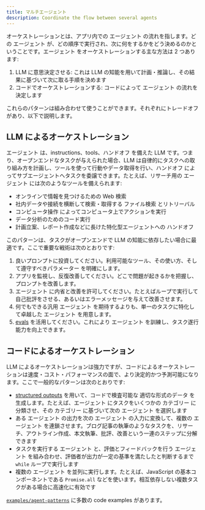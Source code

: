 ```yaml
---
title: マルチエージェント
description: Coordinate the flow between several agents
---
```


オーケストレーションとは、アプリ内での エージェント の流れを指します。どの エージェント が、どの順序で実行され、次に何をするかをどう決めるのかということです。エージェント をオーケストレーションする主な方法は 2 つあります:

1. LLM に意思決定させる: これは LLM の知能を用いて計画・推論し、その結果に基づいて次に取る手順を決めます
2. コードでオーケストレーションする: コードによって エージェント の流れを決定します

これらのパターンは組み合わせて使うことができます。それぞれにトレードオフがあり、以下で説明します。

## LLM によるオーケストレーション

エージェント は、instructions、tools、ハンドオフ を備えた LLM です。つまり、オープンエンドなタスクが与えられた場合、LLM は自律的にタスクへの取り組み方を計画し、ツールを使って行動やデータ取得を行い、ハンドオフ によってサブエージェントへタスクを委譲できます。たとえば、リサーチ用の エージェント には次のようなツールを備えられます:

- オンラインで情報を見つけるための Web 検索
- 社内データや接続を横断して検索・取得する ファイル検索 とリトリーバル
- コンピュータ操作 によってコンピュータ上でアクションを実行
- データ分析のためのコード実行
- 計画立案、レポート作成などに長けた特化型エージェントへの ハンドオフ

このパターンは、タスクがオープンエンドで LLM の知能に依存したい場合に最適です。ここで重要な戦術は次のとおりです:

1. 良いプロンプトに投資してください。利用可能なツール、その使い方、そして遵守すべきパラメーター を明確にします。
2. アプリを監視し、反復改善してください。どこで問題が起きるかを把握し、プロンプトを改善します。
3. エージェント に内省と改善を許可してください。たとえばループで実行して自己批評をさせる、あるいはエラーメッセージを与えて改善させます。
4. 何でもできる汎用 エージェント を期待するよりも、単一のタスクに特化して卓越した エージェント を用意します。
5. [evals](https://platform.openai.com/docs/guides/evals) を活用してください。これにより エージェント を訓練し、タスク遂行能力を向上できます。

## コードによるオーケストレーション

LLM によるオーケストレーションは強力ですが、コードによるオーケストレーションは速度・コスト・パフォーマンスの面で、より決定的かつ予測可能になります。ここで一般的なパターンは次のとおりです:

- [structured outputs](https://platform.openai.com/docs/guides/structured-outputs) を用いて、コードで検査可能な 適切な形式のデータ を生成します。たとえば、エージェント にタスクをいくつかの カテゴリー に分類させ、その カテゴリー に基づいて次の エージェント を選択します
- ある エージェント の出力を次の エージェント の入力に変換して、複数の エージェント を連鎖させます。ブログ記事の執筆のようなタスクを、リサーチ、アウトライン作成、本文執筆、批評、改善という一連のステップに分解できます
- タスクを実行する エージェント と、評価とフィードバックを行う エージェント を組み合わせ、評価者が出力が一定の基準を満たしたと判断するまで `while` ループで実行します
- 複数の エージェント を並列に実行します。たとえば、JavaScript の基本コンポーネントである `Promise.all` などを使います。相互依存しない複数タスクがある場合に高速化に有効です

[`examples/agent-patterns`](https://github.com/openai/openai-agents-js/tree/main/examples/agent-patterns) に多数の code examples があります。

